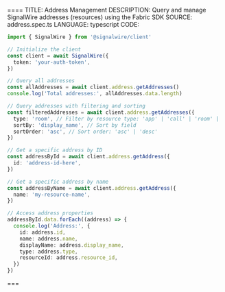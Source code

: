 ====
TITLE: Address Management
DESCRIPTION: Query and manage SignalWire addresses (resources) using the Fabric SDK
SOURCE: address.spec.ts
LANGUAGE: typescript
CODE:

```typescript
import { SignalWire } from '@signalwire/client'

// Initialize the client
const client = await SignalWire({
  token: 'your-auth-token',
})

// Query all addresses
const allAddresses = await client.address.getAddresses()
console.log('Total addresses:', allAddresses.data.length)

// Query addresses with filtering and sorting
const filteredAddresses = await client.address.getAddresses({
  type: 'room', // Filter by resource type: 'app' | 'call' | 'room' | 'subscriber'
  sortBy: 'display_name', // Sort by field
  sortOrder: 'asc', // Sort order: 'asc' | 'desc'
})

// Get a specific address by ID
const addressById = await client.address.getAddress({
  id: 'address-id-here',
})

// Get a specific address by name
const addressByName = await client.address.getAddress({
  name: 'my-resource-name',
})

// Access address properties
addressById.data.forEach((address) => {
  console.log('Address:', {
    id: address.id,
    name: address.name,
    displayName: address.display_name,
    type: address.type,
    resourceId: address.resource_id,
  })
})
```

===
